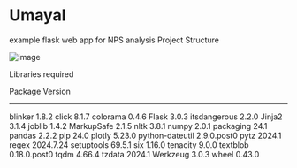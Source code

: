 # Umayal
example flask web app for NPS analysis
Project Structure 

![image](https://github.com/user-attachments/assets/3d6c38fc-9459-4785-9826-89dbc0d00631)

Libraries required 

Package         Version
--------------- ------------
blinker         1.8.2
click           8.1.7
colorama        0.4.6
Flask           3.0.3
itsdangerous    2.2.0
Jinja2          3.1.4
joblib          1.4.2
MarkupSafe      2.1.5
nltk            3.8.1
numpy           2.0.1
packaging       24.1
pandas          2.2.2
pip             24.0
plotly          5.23.0
python-dateutil 2.9.0.post0
pytz            2024.1
regex           2024.7.24
setuptools      69.5.1
six             1.16.0
tenacity        9.0.0
textblob        0.18.0.post0
tqdm            4.66.4
tzdata          2024.1
Werkzeug        3.0.3
wheel           0.43.0


